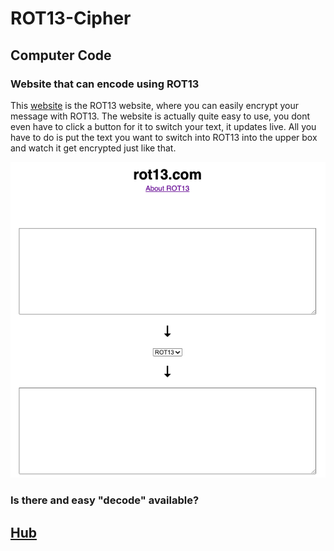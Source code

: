 # ROT13-Cipher
## Computer Code

### Website that can encode using ROT13
This [website](https://rot13.com/) is the ROT13 website, where you can easily encrypt your message with ROT13. The website is actually quite easy to use, you dont even have to click a button for it to switch your text, it updates live. All you have to do is put the text you want to switch into ROT13 into the upper box and watch it get encrypted just like that.

![Website](Website.png)

### Is there and easy "decode" available?



## [Hub](README.md)
